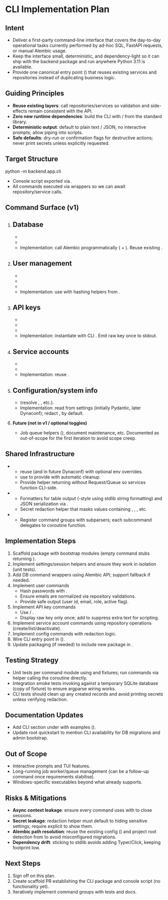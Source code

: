 # CLI Implementation Plan

## Intent
- Deliver a first-party command-line interface that covers the day-to-day operational tasks currently performed by ad-hoc SQL, FastAPI requests, or manual Alembic usage.
- Keep the interface small, deterministic, and dependency-light so it can ship with the backend package and run anywhere Python 3.11 is available.
- Provide one canonical entry point () that reuses existing services and repositories instead of duplicating business logic.

## Guiding Principles
- **Reuse existing layers**: call repositories/services so validation and side-effects remain consistent with the API.
- **Zero new runtime dependencies**: build the CLI with / from the standard library.
- **Deterministic output**: default to plain text / JSON, no interactive prompts; allow piping into scripts.
- **Safe defaults**: dry-run or confirmation flags for destructive actions; never print secrets unless explicitly requested.

## Target Structure
python -m backend.app.cli
- Console script  exported via .
- All commands executed via  wrappers so we can await repository/service calls.

## Command Surface (v1)
1. **Database**
   - 
   - 
   - 
   - Implementation: call Alembic programmatically ( + ). Reuse existing .

2. **User management**
   - 
   - 
   - 
   - 
   - Implementation: use  with hashing helpers from .

3. **API keys**
   - 
   - 
   - 
   - 
   - Implementation: instantiate  with CLI . Emit raw key once to stdout.

4. **Service accounts**
   - 
   - 
   - 
   - Implementation: reuse .

5. **Configuration/system info**
   - 
   -  (resolve , , etc.).
   - Implementation: read from settings (initially Pydantic, later Dynaconf); redact ,  by default.

6. **Future (not in v1 / optional toggles)**
   - Job queue helpers (), document maintenance, etc. Documented as out-of-scope for the first iteration to avoid scope creep.

## Shared Infrastructure
- 
  -  reuse  (and in future Dynaconf) with optional env overrides.
  -  use  to provide  with automatic cleanup.
  - Provide helper  returning  without Request/Queue so services function CLI-side.
- 
  - Formatters for table output (-style using stdlib string formatting) and JSON serialization via .
  - Secret redaction helper that masks values containing , , , etc.
- 
  - Register command groups with  subparsers; each subcommand delegates to coroutine function.

## Implementation Steps
1. Scaffold  package with bootstrap modules (empty command stubs returning ).
2. Implement settings/session helpers and ensure they work in isolation (unit tests).
3. Add DB command wrappers using Alembic API; support  fallback if needed.
4. Implement user commands
   - Hash passwords with .
   - Ensure emails are normalized via repository validations.
   - Provide safe output (user id, email, role, active flag).
5. Implement API key commands
   - Use  / .
   - Display raw key only once; add  to suppress extra text for scripting.
6. Implement service account commands using repository operations (create/list/deactivate).
7. Implement config commands with redaction logic.
8. Wire CLI entry point in  ().
9. Update packaging (if needed) to include new package in .

## Testing Strategy
- Unit tests per command module using  and  fixtures; run commands via helper calling the coroutine directly.
- Integration smoke tests invoking  against a temporary SQLite database (copy of  fixture) to ensure argparse wiring works.
- CLI tests should clean up any created records and avoid printing secrets unless verifying redaction.

## Documentation Updates
- Add CLI section under  with examples ().
- Update root  quickstart to mention CLI availability for DB migrations and admin bootstrap.

## Out of Scope
- Interactive prompts and TUI features.
- Long-running job worker/queue management (can be a follow-up command once requirements stabilise).
- Windows-specific executables beyond what  already supports.

## Risks & Mitigations
- **Async context leakage**: ensure every command uses  with  to close sessions.
- **Secret leakage**: redaction helper must default to hiding sensitive settings; require explicit  to show them.
- **Alembic path resolution**: reuse the existing config () and project root detection from  to avoid misconfigured migrations.
- **Dependency drift**: sticking to stdlib avoids adding Typer/Click, keeping footprint low.

## Next Steps
1. Sign off on this plan.
2. Create scaffold PR establishing the CLI package and console script (no functionality yet).
3. Iteratively implement command groups with tests and docs.
